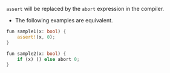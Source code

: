`assert` will be replaced by the `abort` expression in the compiler.

-   The following examples are equivalent.

```rust
fun sample1(x: bool) {
    assert!(x, 0);
}
```

```rust
fun sample2(x: bool) {
    if (x) () else abort 0;
}
```
